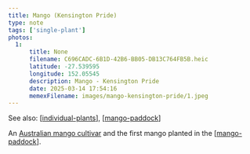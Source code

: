 ```yaml
---
title: Mango (Kensington Pride)
type: note
tags: ['single-plant']
photos:
  1:
      title: None
      filename: C696CADC-6B1D-42B6-BB05-DB13C764FB5B.heic
      latitude: -27.539595
      longitude: 152.05545
      description: Mango - Kensington Pride
      date: 2025-03-14 17:54:16
      memexFilename: images/mango-kensington-pride/1.jpeg
---
```


See also: [[individual-plants]], [[mango-paddock]]

An [Australian mango cultivar](https://en.wikipedia.org/wiki/Kensington_Pride) and the first mango planted in the [[mango-paddock]].


[//begin]: # "Autogenerated link references for markdown compatibility"
[individual-plants]: individual-plants "Individual plants"
[mango-paddock]: ../mango-paddock "Mango paddock"
[//end]: # "Autogenerated link references"